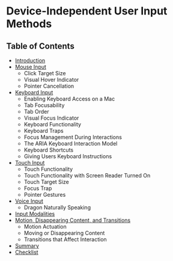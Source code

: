 # Device-Independent User Input Methods

## Table of Contents

- [Introduction](README.md)
- [Mouse Input](mouse-input)
  - Click Target Size
  - Visual Hover Indicator
  - Pointer Cancellation
- [Keyboard Input](keyboard-input)
  - Enabling Keyboard Access on a Mac
  - Tab Focusability
  - Tab Order
  - Visual Focus Indicator
  - Keyboard Functionality
  - Keyboard Traps
  - Focus Management During Interactions
  - The ARIA Keyboard Interaction Model
  - Keyboard Shortcuts
  - Giving Users Keyboard Instructions
- [Touch Input](touch-input)
  - Touch Functionality
  - Touch Functionality with Screen Reader Turned On
  - Touch Target Size
  - Focus Trap
  - Pointer Gestures
- [Voice Input](voice-input)
  - Dragon Naturally Speaking
- [Input Modalities](input-modalities.md)
- [Motion, Disappearing Content, and Transitions](motion-disappearing-content-and-transitions)
  - Motion Actuation
  - Moving or Disappearing Content
  - Transitions that Affect Interaction
- [Summary](summary.md)
- [Checklist](module-input-methods-checklist.pdf)
